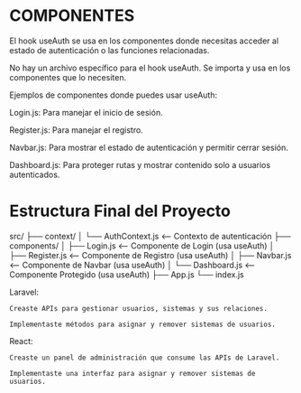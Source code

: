 # COMPONENTES 
El hook useAuth se usa en los componentes donde necesitas acceder al estado de autenticación o las funciones relacionadas.

No hay un archivo específico para el hook useAuth. Se importa y usa en los componentes que lo necesiten.

Ejemplos de componentes donde puedes usar useAuth:

Login.js: Para manejar el inicio de sesión.

Register.js: Para manejar el registro.

Navbar.js: Para mostrar el estado de autenticación y permitir cerrar sesión.

Dashboard.js: Para proteger rutas y mostrar contenido solo a usuarios autenticados.

# Estructura Final del Proyecto #

src/
├── context/
│   └── AuthContext.js       <-- Contexto de autenticación
├── components/
│   ├── Login.js             <-- Componente de Login (usa useAuth)
│   ├── Register.js          <-- Componente de Registro (usa useAuth)
│   ├── Navbar.js            <-- Componente de Navbar (usa useAuth)
│   └── Dashboard.js         <-- Componente Protegido (usa useAuth)
├── App.js
└── index.js

Laravel:

    Creaste APIs para gestionar usuarios, sistemas y sus relaciones.

    Implementaste métodos para asignar y remover sistemas de usuarios.

React:

    Creaste un panel de administración que consume las APIs de Laravel.

    Implementaste una interfaz para asignar y remover sistemas de usuarios.
